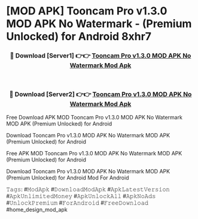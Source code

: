 # [MOD APK] Tooncam Pro v1.3.0 MOD APK No Watermark - (Premium Unlocked) for Android 8xhr7



<div align="center">
<h3>🔴 Download [Server1] 👉👉 <a href="https://momento.my/?title=Tooncam_Pro_v1.3.0_MOD_APK_No_Watermark">Tooncam Pro v1.3.0 MOD APK No Watermark Mod Apk</a></h3><br>

<h3>🔴 Download [Server2] 👉👉 <a href="https://momento.my/?title=Tooncam_Pro_v1.3.0_MOD_APK_No_Watermark">Tooncam Pro v1.3.0 MOD APK No Watermark Mod Apk</a></h3>
</div>



Free Download APK MOD Tooncam Pro v1.3.0 MOD APK No Watermark MOD APK (Premium Unlocked) for Android

Download Tooncam Pro v1.3.0 MOD APK No Watermark MOD APK (Premium Unlocked) for Android

Free APK MOD Tooncam Pro v1.3.0 MOD APK No Watermark MOD APK (Premium Unlocked) for Android

Download Tooncam Pro v1.3.0 MOD APK No Watermark MOD APK (Premium Unlocked) for Android Mod For Android

𝚃𝚊𝚐𝚜: #𝙼𝚘𝚍𝙰𝚙𝚔 #𝙳𝚘𝚠𝚗𝚕𝚘𝚊𝚍𝙼𝚘𝚍𝙰𝚙𝚔 #𝙰𝚙𝚔𝙻𝚊𝚝𝚎𝚜𝚝𝚅𝚎𝚛𝚜𝚒𝚘𝚗 #𝙰𝚙𝚔𝚄𝚗𝚕𝚒𝚖𝚒𝚝𝚎𝚍𝙼𝚘𝚗𝚎𝚢 #𝙰𝚙𝚔𝚄𝚗𝚕𝚘𝚌𝚔𝙰𝚕𝚕 #𝙰𝚙𝚔𝙽𝚘𝙰𝚍𝚜 #𝚄𝚗𝚕𝚘𝚌𝚔𝙿𝚛𝚎𝚖𝚒𝚞𝚖 #𝙵𝚘𝚛𝙰𝚗𝚍𝚛𝚘𝚒𝚍 #𝙵𝚛𝚎𝚎𝙳𝚘𝚠𝚗𝚕𝚘𝚊𝚍 #home_design_mod_apk
